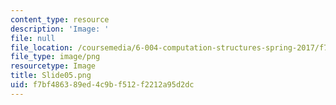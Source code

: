 ```yaml
---
content_type: resource
description: 'Image: '
file: null
file_location: /coursemedia/6-004-computation-structures-spring-2017/f7bf486389ed4c9bf512f2212a95d2dc_Slide05.png
file_type: image/png
resourcetype: Image
title: Slide05.png
uid: f7bf4863-89ed-4c9b-f512-f2212a95d2dc
---
```

